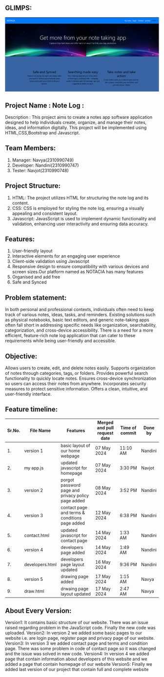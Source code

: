 ## GLIMPS:

![glimps!](weblayout.png)

## Project Name : Note Log :

Description : This project aims to create a notes app software application designed to help individuals create, organize, and manage their notes, ideas, and information digitally. This project will be implemented using HTML,CSS,Bootstrap and Javascript.

## Team Members:

  1. Manager: Navya(2310990749)
  2. Developer: Nandini(2310990747)
  3. Tester: Navjot(2310990748)

## Project Structure:

  1. HTML: The project utilizes HTML for structuring the note log and its content.
  2. CSS: CSS is employed for styling the note log, ensuring a visually appealing and consistent layout.
  3. Javascript: JavasScript is used to implement dynamic functionality and validation, enhancing user interactivity and ensuring data accuracy.

## Features:

  1. User-friendly layout
  2. Interactive elements for an engaging user experience
  3. Client-side validation using Javascript
  4. Responsive design to ensure compatibility with various devices and screen sizes.Our platform named as NOTACIA has many features
  5. Organised and add free
  6. Safe and Synced

## Problem statement: 
In both personal and professional contexts, individuals often need to keep track of various notes, ideas, tasks, and reminders. Existing solutions such as physical notebooks, basic text editors, and generic note-taking apps often fall short in addressing specific needs like organization, searchability, categorization, and cross-device accessibility. There is a need for a more efficient, feature-rich note log application that can cater to these requirements while being user-friendly and accessible.

## Objective: 
Allows users to create, edit, and delete notes easily.
Supports organization of notes through categories, tags, or folders.
Provides powerful search functionality to quickly locate notes.
Ensures cross-device synchronization so users can access their notes from anywhere.
Incorporates security measures to protect sensitive information.
Offers a clean, intuitive, and user-friendly interface.



## Feature timeline:

| Sr.No. | File Name | Features | Merged and pull request date | Time of commit | Done by |
| --- | --- | --- | --- | --- | --- |
| 1. | version 1 | basic layout of our home webpage | 07 May 2024 | 11:10 AM | Nandini |
| 2. | my app.js | updated javascript for homepage | 07 May 2024 | 3:30 PM | Navjot |
| 3. | version 2 | porgot password page and privacy policy page added | 08 May 2024 | 3:52 PM | Nandini |
| 4. | version 3 | contact page and terms & conditions page added | 12 May 2024 | 6:38 PM | Nandini |
| 5. | contact.html | updated javascript for contact page | 14 May 2024 | 1:33 AM | Nandini | 
| 6. | version 4 | developers page added | 14 May 2024 | 1:49 AM | Nandini |
| 7. | developers.html | developers page layout updated | 16 May 2024 | 9:36 PM | Nandini |
| 8. | version 5 | drawing page added | 17 May 2024 | 1:15 AM | Navya |
| 9. | draw.html | drwaing page layout updated | 17 May 2024 | 2:47 AM | Navya |

## About Every Version: 
Version1: It contains basic structure of our website. There was an issue raised regarding problem in the JavaScript code. Finally the new code was uploaded.
Version2: In version 2 we added some basic pages to our website i.e. are login page, register page and privacy page of our website.
Version3: In version 3 we added contact page and terms and condition page. There was some problem in code of contact page so it was changed and the issue was solved in new code.
Version4: In version 4 we added page that contain information about developers of this website and we added a page that contain homepage of our website 
Version5: Finally we added last version of our project that contain full and complete website  






